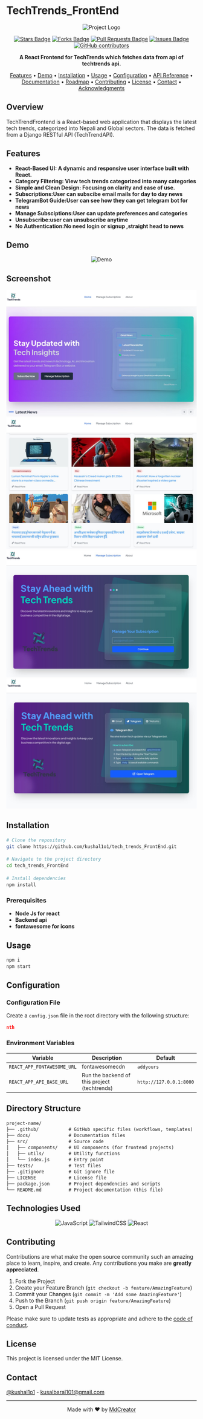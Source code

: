# TechTrends_FrontEnd

<p align="center">
  <img src="src/images
/TechTrendsLogo.png" alt="Project Logo" width="200" height="200">
</p>

<p align="center">
  <a href="https://github.com/kushal1o1/tech_trends_FrontEnd/stargazers"><img src="https://img.shields.io/github/stars/kushal1o1/tech_trends_FrontEnd" alt="Stars Badge"/></a>
  <a href="https://github.com/kushal1o1/tech_trends_FrontEnd/network/members"><img src="https://img.shields.io/github/forks/kushal1o1/tech_trends_FrontEnd" alt="Forks Badge"/></a>
  <a href="https://github.com/kushal1o1/tech_trends_FrontEnd/pulls"><img src="https://img.shields.io/github/issues-pr/kushal1o1/tech_trends_FrontEnd" alt="Pull Requests Badge"/></a>
  <a href="https://github.com/kushal1o1/tech_trends_FrontEnd/issues"><img src="https://img.shields.io/github/issues/kushal1o1/tech_trends_FrontEnd" alt="Issues Badge"/></a>
  <a href="https://github.com/kushal1o1/tech_trends_FrontEnd/graphs/contributors"><img alt="GitHub contributors" src="https://img.shields.io/github/contributors/kushal1o1/tech_trends_FrontEnd?color=2b9348"></a>
</p>

<p align="center">
  <b>A React Frontend for TechTrends which fetches data from api of techtrends api.</b>
</p>

<p align="center">
  <a href="#features">Features</a> •
  <a href="#demo">Demo</a> •
  <a href="#installation">Installation</a> •
  <a href="#usage">Usage</a> •
  <a href="#configuration">Configuration</a> •
  <a href="#api-reference">API Reference</a> •
  <a href="#documentation">Documentation</a> •
  <a href="#roadmap">Roadmap</a> •
  <a href="#contributing">Contributing</a> •
  <a href="#license">License</a> •
  <a href="#contact">Contact</a> •
  <a href="#acknowledgments">Acknowledgments</a>
</p>


## Overview

TechTrendFrontend is a React-based web application that displays the latest tech trends, categorized into Nepali and Global sectors. The data is fetched from a Django RESTful API (TechTrendAPI). 

## Features

- **React-Based UI: A dynamic and responsive user interface built with React.**
- **Category Filtering: View tech trends categorized into many categories**
- **Simple and Clean Design: Focusing on clarity and ease of use.**
- **Subscriptions:User can subscibe email mails  for day to day news**
- **TelegramBot Guide:User can see how they can get telegram bot for news**
- **Manage Subsciptions:User can update preferences and categories**
- **Unsubscribe:user can unsubscribe anytime**
- **No Authentication:No need login or signup ,straight head to news**


## Demo

<p align="center">
  <img src="path/to/demo.gif" alt="Demo" width="600">
</p>

## Screenshot
![Screenshot 1](./src/images/TechtrendsSS1.jpg)
![Screenshot 2](./src/images/TechtrendsSS2.jpg)
![Screenshot 2](./src/images/TechtrendsSS3.jpg)
![Screenshot 2](./src/images/TechtrendsSS4.jpg)



## Installation
```bash
# Clone the repository
git clone https://github.com/kushal1o1/tech_trends_FrontEnd.git

# Navigate to the project directory
cd tech_trends_FrontEnd

# Install dependencies
npm install

```

### Prerequisites
- **Node Js for react**
- **Backend api**
- **fontawesome for icons**

## Usage

```javascript
npm i 
npm start
```

## Configuration

### Configuration File

Create a `config.json` file in the root directory with the following structure:

```json
nth
```

### Environment Variables

| Variable | Description | Default |
|----------|-------------|---------|
| `REACT_APP_FONTAWESOME_URL` | fontawesomecdn | `addyours` |
| `REACT_APP_API_BASE_URL` | Run the backend of this project (techtrends) | `http://127.0.0.1:8000` |

## Directory Structure

```
project-name/
├── .github/           # GitHub specific files (workflows, templates)
├── docs/              # Documentation files
├── src/               # Source code
│   ├── components/    # UI components (for frontend projects)
│   ├── utils/         # Utility functions
│   └── index.js       # Entry point
├── tests/             # Test files
├── .gitignore         # Git ignore file
├── LICENSE            # License file
├── package.json       # Project dependencies and scripts
└── README.md          # Project documentation (this file)
```

## Technologies Used

<p align="center">
<img src="https://img.shields.io/badge/JavaScript-%23007ACC.svg?style=for-the-badge&logo=JavaScript&logoColor=white" alt="JavaScript">
<img src="https://img.shields.io/badge/TailwindCSS-%23007ACC.svg?style=for-the-badge&logo=TailwindCSS&logoColor=white" alt="TailwindCSS">
<img src="https://img.shields.io/badge/React-%23007ACC.svg?style=for-the-badge&logo=React&logoColor=white" alt="React">
</p>

## Contributing

Contributions are what make the open source community such an amazing place to learn, inspire, and create. Any contributions you make are **greatly appreciated**.

1. Fork the Project
2. Create your Feature Branch (`git checkout -b feature/AmazingFeature`)
3. Commit your Changes (`git commit -m 'Add some AmazingFeature'`)
4. Push to the Branch (`git push origin feature/AmazingFeature`)
5. Open a Pull Request

Please make sure to update tests as appropriate and adhere to the [code of conduct](CODE_OF_CONDUCT.md).

## License

This project is licensed under the MIT License.

## Contact

[@kushal1o1](https://twitter.com/kushal1o1) - kusalbaral101@gmail.com

---

<p align="center">
  Made with ❤️ by <a href="https://github.com/kushal1o1/MDFileCreator">MdCreator</a>
</p>